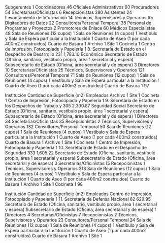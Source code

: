 Subgerentes 1
Coordinadores 46
Oficiales Administrativos 90
Procuradores 54
Secretarias/Oficinistas 6
Recepcionistas 280
Asistentes 24
Levantamiento de Información 14
Técnicos, Supervisores y Operarios 65
Digitadores de Datos 22
Consultores/Personal Temporal 38
Personal de Programas y Proyectos 2
Promotores de Enlace 60
Médicos Especialistas 48
Sala de Reuniones (12 cupos) 1
Sala de Reuniones (4 cupos) 1
Vestíbulo y Sala de Espera particular a la Institución 1
Cuarto de Aseo (1 por cada 400m2 construidos)
Cuarto de Basura 1
Archivo 1
Site 1
Cocineta 1
Centro de Impresión, Fotocopiado y Papelería 1
8. Secretaría de Estado en el Despacho de Desarrollo 231 1,783.10
Económico
Secretario de Estado (Oficina, sanitario, vestíbulo propio, área 1
secretarial y espera)
Subsecretario de Estado (Oficina, área secretarial y de espera) 3
Directores 10
Secretarias/Oficinistas 25
Técnicos, Supervisores y Operarios 121
Consultores/Personal Temporal 71
Sala de Reuniones (12 cupos) 1
Sala de Reuniones (4 cupos) 1
Vestíbulo y Sala de Espera particular a la Institución 1
Cuarto de Aseo (1 por cada 400m2 construidos)
Cuarto de Basura 1
97

Institución Cantidad de Superficie (m2)
Empleados
Archivo 1
Site 1
Cocineta 1
Centro de Impresión, Fotocopiado y Papelería 1
9. Secretaría de Estado en los Despachos de Trabajo y 305 2,300.87
Seguridad Social
Secretario de Estado (Oficina, sanitario, vestíbulo propio, área 1
secretarial y espera)
Subsecretario de Estado (Oficina, área secretarial y de espera) 1
Directores 34
Secretarias/Oficinistas 35
Recepcionistas 2
Técnicos, Supervisores y Operarios 182
Consultores/Personal Temporal 50
Sala de Reuniones (12 cupos) 1
Sala de Reuniones (4 cupos) 1
Vestíbulo y Sala de Espera particular a la Institución 1
Cuarto de Aseo (1 por cada 400m2 construidos)
Cuarto de Basura 1
Archivo 1
Site 1
Cocineta 1
Centro de Impresión, Fotocopiado y Papelería 1
10. Secretaría de Estado en el Despacho de Seguridad 333 1,605.22
Secretario de Estado (Oficina, sanitario, vestíbulo propio, área 1
secretarial y espera)
Subsecretario de Estado (Oficina, área secretarial y de espera) 3
Secretarias/Oficinistas 15
Recepcionistas 1
Técnicos, Supervisores y Operarios 313
Sala de Reuniones (12 cupos) 1
Sala de Reuniones (4 cupos) 1
Vestíbulo y Sala de Espera particular a la Institución 1
Cuarto de Aseo (1 por cada 400m2 construidos)
Cuarto de Basura 1
Archivo 1
Site 1
Cocineta 1
98

Institución Cantidad de Superficie (m2)
Empleados
Centro de Impresión, Fotocopiado y Papelería 1
11. Secretaría de Defensa Nacional 62 629.95
Secretario de Estado (Oficina, sanitario, vestíbulo propio, área 1
secretarial y espera)
Subsecretario de Estado (Oficina, área secretarial y de espera) 1
Directores 4
Secretarias/Oficinistas 7
Recepcionistas 2
Técnicos, Supervisores y Operarios 23
Consultores/Personal Temporal 24
Sala de Reuniones (12 cupos) 1
Sala de Reuniones (4 cupos) 1
Vestíbulo y Sala de Espera particular a la Institución 1
Cuarto de Aseo (1 por cada 400m2 construidos)
Cuarto de Basura 1
Archivo 1
Site 1
